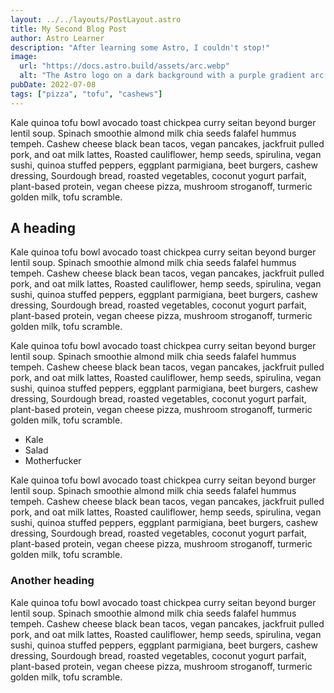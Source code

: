 ```yaml
---
layout: ../../layouts/PostLayout.astro
title: My Second Blog Post
author: Astro Learner
description: "After learning some Astro, I couldn't stop!"
image:
  url: "https://docs.astro.build/assets/arc.webp"
  alt: "The Astro logo on a dark background with a purple gradient arc."
pubDate: 2022-07-08
tags: ["pizza", "tofu", "cashews"]
---
```


Kale quinoa tofu bowl avocado toast chickpea curry seitan beyond burger lentil soup. Spinach smoothie almond milk chia seeds falafel hummus tempeh. Cashew cheese black bean tacos, vegan pancakes, jackfruit pulled pork, and oat milk lattes, Roasted cauliflower, hemp seeds, spirulina, vegan sushi, quinoa stuffed peppers, eggplant parmigiana, beet burgers, cashew dressing, Sourdough bread, roasted vegetables, coconut yogurt parfait, plant-based protein, vegan cheese pizza, mushroom stroganoff, turmeric golden milk, tofu scramble.

## A heading

Kale quinoa tofu bowl avocado toast chickpea curry seitan beyond burger lentil soup. Spinach smoothie almond milk chia seeds falafel hummus tempeh. Cashew cheese black bean tacos, vegan pancakes, jackfruit pulled pork, and oat milk lattes, Roasted cauliflower, hemp seeds, spirulina, vegan sushi, quinoa stuffed peppers, eggplant parmigiana, beet burgers, cashew dressing, Sourdough bread, roasted vegetables, coconut yogurt parfait, plant-based protein, vegan cheese pizza, mushroom stroganoff, turmeric golden milk, tofu scramble.

Kale quinoa tofu bowl avocado toast chickpea curry seitan beyond burger lentil soup. Spinach smoothie almond milk chia seeds falafel hummus tempeh. Cashew cheese black bean tacos, vegan pancakes, jackfruit pulled pork, and oat milk lattes, Roasted cauliflower, hemp seeds, spirulina, vegan sushi, quinoa stuffed peppers, eggplant parmigiana, beet burgers, cashew dressing, Sourdough bread, roasted vegetables, coconut yogurt parfait, plant-based protein, vegan cheese pizza, mushroom stroganoff, turmeric golden milk, tofu scramble.

- Kale
- Salad
- Motherfucker

Kale quinoa tofu bowl avocado toast chickpea curry seitan beyond burger lentil soup. Spinach smoothie almond milk chia seeds falafel hummus tempeh. Cashew cheese black bean tacos, vegan pancakes, jackfruit pulled pork, and oat milk lattes, Roasted cauliflower, hemp seeds, spirulina, vegan sushi, quinoa stuffed peppers, eggplant parmigiana, beet burgers, cashew dressing, Sourdough bread, roasted vegetables, coconut yogurt parfait, plant-based protein, vegan cheese pizza, mushroom stroganoff, turmeric golden milk, tofu scramble.

### Another heading

Kale quinoa tofu bowl avocado toast chickpea curry seitan beyond burger lentil soup. Spinach smoothie almond milk chia seeds falafel hummus tempeh. Cashew cheese black bean tacos, vegan pancakes, jackfruit pulled pork, and oat milk lattes, Roasted cauliflower, hemp seeds, spirulina, vegan sushi, quinoa stuffed peppers, eggplant parmigiana, beet burgers, cashew dressing, Sourdough bread, roasted vegetables, coconut yogurt parfait, plant-based protein, vegan cheese pizza, mushroom stroganoff, turmeric golden milk, tofu scramble.
